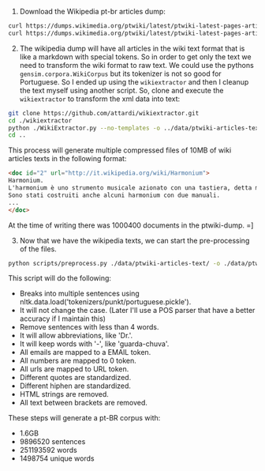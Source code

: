 1. Download the Wikipedia pt-br articles dump:

```sh
curl https://dumps.wikimedia.org/ptwiki/latest/ptwiki-latest-pages-articles-multistream-index.txt.bz2 --create-dirs -o data/ptwiki-latest-pages-articles-multistream-index.txt.bz2
curl https://dumps.wikimedia.org/ptwiki/latest/ptwiki-latest-pages-articles-multistream.xml.bz2 --create-dirs -o data/ptwiki-latest-pages-articles-multistream.xml.bz2
```

2. The wikipedia dump will have all articles in the wiki text format that is like a markdown with special tokens. So in order to get only the text we need to transform the wiki format to raw text. We could use the pythons `gensim.corpora.WikiCorpus` but its tokenizer is not so good for Portuguese. So I ended up using the `wikiextractor` and then I cleanup the text myself using another script. So, clone and execute the `wikiextractor` to transform the xml data into text:

```sh
git clone https://github.com/attardi/wikiextractor.git
cd ./wikiextractor
python ./WikiExtractor.py --no-templates -o ../data/ptwiki-articles-text/ -b 10M -c ../data/ptwiki-latest-pages-articles-multistream.xml.bz2
cd ..
```

This process will generate multiple compressed files of 10MB of wiki articles texts in the following format:

```html
<doc id="2" url="http://it.wikipedia.org/wiki/Harmonium">
Harmonium.
L'harmonium è uno strumento musicale azionato con una tastiera, detta manuale.
Sono stati costruiti anche alcuni harmonium con due manuali.
...
</doc>
```

At the time of writing there was 1000400 documents in the ptwiki-dump. =]


3. Now that we have the wikipedia texts, we can start the pre-processing of the files.

```sh
python scripts/preprocess.py ./data/ptwiki-articles-text/ -o ./data/ptwiki-articles-text-cleaned
```

This script will do the following:

- Breaks into multiple sentences using nltk.data.load('tokenizers/punkt/portuguese.pickle').
- It will not change the case. (Later I'll use a POS parser that have a better accuracy if I maintain this)
- Remove sentences with less than 4 words.
- It will allow abbreviations, like 'Dr.'.
- It will keep words with '-', like 'guarda-chuva'.
- All emails are mapped to a EMAIL token.
- All numbers are mapped to 0 token.
- All urls are mapped to URL token.
- Different quotes are standardized.
- Different hiphen are standardized.
- HTML strings are removed.
- All text between brackets are removed.

These steps will generate a pt-BR corpus with:

- 1.6GB
- 9896520 sentences
- 251193592 words
- 1498754 unique words
